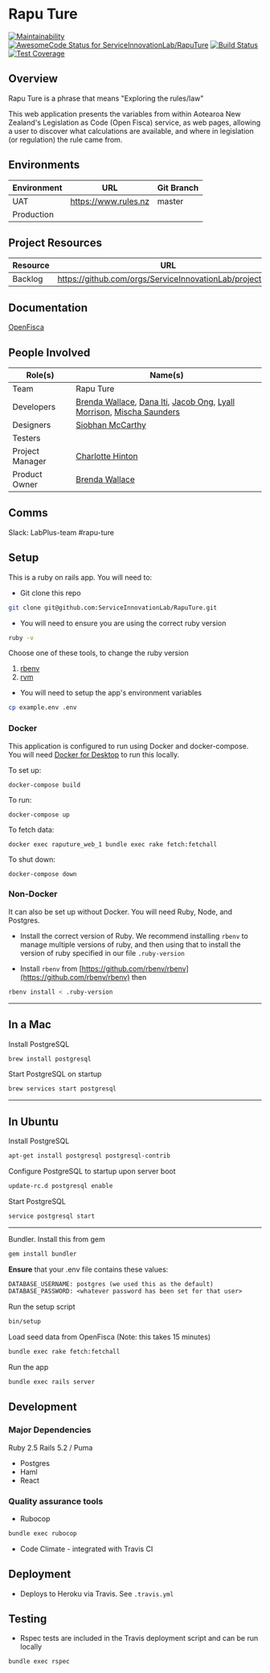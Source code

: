 # Rapu Ture

[![Maintainability](https://api.codeclimate.com/v1/badges/580a9cc169de1c21c180/maintainability)](https://codeclimate.com/github/ServiceInnovationLab/RapuTure/maintainability)
[![AwesomeCode Status for ServiceInnovationLab/RapuTure](https://awesomecode.io/projects/26aa53d4-bece-44c7-81d7-6c2f7648adec/status)](https://awesomecode.io/repos/ServiceInnovationLab/RapuTure)
[![Build Status](https://travis-ci.org/ServiceInnovationLab/RapuTure.svg?branch=master)](https://travis-ci.org/ServiceInnovationLab/RapuTure)
[![Test Coverage](https://api.codeclimate.com/v1/badges/580a9cc169de1c21c180/test_coverage)](https://codeclimate.com/github/ServiceInnovationLab/RapuTure/test_coverage)

## Overview

Rapu Ture is a phrase that means "Exploring the rules/law"

This web application presents the variables from within Aotearoa New Zealand's Legislation as Code (Open Fisca) service, as web pages, allowing a user to discover what calculations are available, and where in legislation (or regulation) the rule came from.

## Environments

**Environment** | **URL**  | **Git Branch**
--- | --- | ---
UAT | https://www.rules.nz | master
Production |  |

## Project Resources

**Resource** | **URL**
--- | ---
Backlog | https://github.com/orgs/ServiceInnovationLab/projects/11

## Documentation

[OpenFisca](https://openfisca.org/doc/)

## People Involved

**Role(s)** | **Name(s)**
--- | ---
Team | Rapu Ture
Developers | [Brenda Wallace](https://github.com/Br3nda), [Dana Iti](https://github.com/dlouise64), [Jacob Ong](https://github.com/JacOng17), [Lyall Morrison](https://github.com/lamorrison), [Mischa Saunders](https://github.com/mischa-s)
Designers | [Siobhan McCarthy](https://github.com/ssibbehh)
Testers |
Project Manager | [Charlotte Hinton](https://github.com/CharlotteHinton)
Product Owner | [Brenda Wallace](https://github.com/Br3nda)

## Comms

Slack: LabPlus-team #rapu-ture

## Setup

This is a ruby on rails app. You will need to:

* Git clone this repo

```sh
git clone git@github.com:ServiceInnovationLab/RapuTure.git
```

* You will need to ensure you are using the correct ruby version

```sh
ruby -v
```

Choose one of these tools, to change the ruby version

1. [rbenv](https://github.com/rbenv/rbenv)
2. [rvm](https://rvm.io/)

* You will need to setup the app's environment variables

```sh
cp example.env .env
```

### Docker

This application is configured to run using Docker and docker-compose. You will need [Docker for Desktop](https://www.docker.com/products/docker-desktop) to run this locally.

To set up:

`docker-compose build`

To run:

`docker-compose up`

To fetch data:

`docker exec raputure_web_1 bundle exec rake fetch:fetchall`

To shut down:

`docker-compose down`

### Non-Docker

It can also be set up without Docker. You will need Ruby, Node, and Postgres.

* Install the correct version of Ruby. We recommend installing `rbenv` to manage multiple versions of ruby, and then using that to install the version of ruby specified in our file `.ruby-version`

* Install `rbenv` from [https://github.com/rbenv/rbenv](https://github.com/rbenv/rbenv) then

```sh
rbenv install < .ruby-version
```

---

## In a Mac

Install PostgreSQL

```sh
brew install postgresql
```

Start PostgreSQL on startup

```sh
brew services start postgresql
```

---

## In Ubuntu

Install PostgreSQL

```sh
apt-get install postgresql postgresql-contrib
```

Configure PostgreSQL to startup upon server boot

```sh
update-rc.d postgresql enable

```

Start PostgreSQL

```sh
service postgresql start
```

---

Bundler. Install this from gem

```sh
gem install bundler
```

**Ensure** that your .env file contains these values:

```txt
DATABASE_USERNAME: postgres (we used this as the default)
DATABASE_PASSWORD: <whatever password has been set for that user>
```

Run the setup script

```sh
bin/setup
```

Load seed data from OpenFisca (Note: this takes 15 minutes)

```sh
bundle exec rake fetch:fetchall
```

Run the app

```sh
bundle exec rails server
```

## Development

### Major Dependencies

Ruby 2.5
Rails 5.2 / Puma

* Postgres
* Haml
* React

### Quality assurance tools

* Rubocop

```sh
bundle exec rubocop
```

* Code Climate - integrated with Travis CI

## Deployment

* Deploys to Heroku via Travis. See `.travis.yml`

## Testing

* Rspec tests are included in the Travis deployment script and can be run locally

```sh
bundle exec rspec
```
